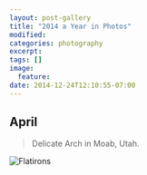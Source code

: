 ```yaml
---
layout: post-gallery
title: "2014 a Year in Photos"
modified:
categories: photography
excerpt:
tags: []
image:
  feature:
date: 2014-12-24T12:10:55-07:00
---
```


## April

> Delicate Arch in Moab, Utah. 

![Flatirons](/images/2014-arch-april.png)
